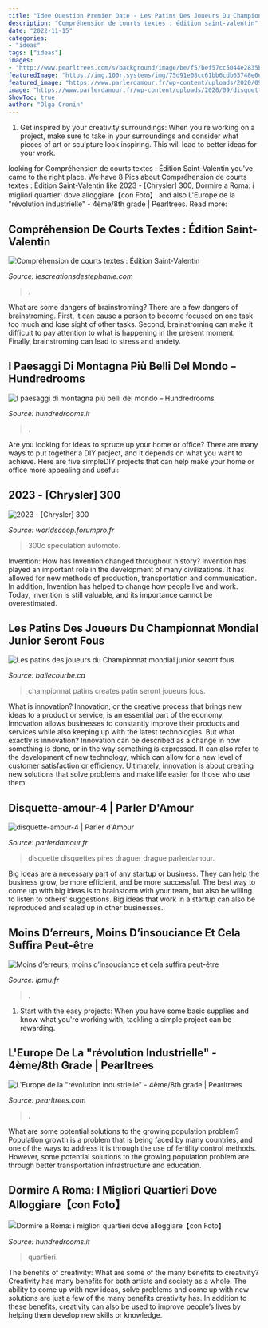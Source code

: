 ```yaml
---
title: "Idee Question Premier Date - Les Patins Des Joueurs Du Championnat Mondial Junior Seront Fous"
description: "Compréhension de courts textes : édition saint-valentin"
date: "2022-11-15"
categories:
- "ideas"
tags: ["ideas"]
images:
- "http://www.pearltrees.com/s/background/image/be/f5/bef57cc5044e2835b746e387c760a7fe.jpg"
featuredImage: "https://img.100r.systems/img/75d91e08cc61bb6cdb65748e0e2a3849.jpg"
featured_image: "https://www.parlerdamour.fr/wp-content/uploads/2020/09/disquette-amour-4-600x600.jpg"
image: "https://www.parlerdamour.fr/wp-content/uploads/2020/09/disquette-amour-4-600x600.jpg"
ShowToc: true
author: "Olga Cronin"
---
```



1. Get inspired by your creativity surroundings: When you’re working on a project, make sure to take in your surroundings and consider what pieces of art or sculpture look inspiring. This will lead to better ideas for your work.

	

		
looking for Compréhension de courts textes : Édition Saint-Valentin you've came to the right place. We have 8 Pics about Compréhension de courts textes : Édition Saint-Valentin like 2023 - [Chrysler] 300, Dormire a Roma: i migliori quartieri dove alloggiare【con Foto】 and also L&#039;Europe de la &quot;révolution industrielle&quot; - 4ème/8th grade | Pearltrees. Read more:
		
    
## Compréhension De Courts Textes : Édition Saint-Valentin

<img loading=lazy src="https://lescreationsdestephanie.com/wp-content/uploads/2017/01/Diapositive3.jpg" onerror="this.onerror=null;this.src='https://tse3.mm.bing.net/th?id=OIP.gK2hVQpInqsS217b_r8F5AHaKL&amp;pid=15.1';" alt="Compréhension de courts textes : Édition Saint-Valentin">

_Source: lescreationsdestephanie.com_

>. 

	

What are some dangers of brainstroming?
There are a few dangers of brainstroming. First, it can cause a person to become focused on one task too much and lose sight of other tasks. Second, brainstroming can make it difficult to pay attention to what is happening in the present moment. Finally, brainstroming can lead to stress and anxiety.

    
## I Paesaggi Di Montagna Più Belli Del Mondo – Hundredrooms

<img loading=lazy src="https://img.100r.systems/img/75d91e08cc61bb6cdb65748e0e2a3849.jpg" onerror="this.onerror=null;this.src='https://tse2.mm.bing.net/th?id=OIP.nQ5yTH2YJHIZvkbkAjA1wwHaE9&amp;pid=15.1';" alt="I paesaggi di montagna più belli del mondo – Hundredrooms">

_Source: hundredrooms.it_

>. 

	

Are you looking for ideas to spruce up your home or office? There are many ways to put together a DIY project, and it depends on what you want to achieve. Here are five simpleDIY projects that can help make your home or office more appealing and useful:

    
## 2023 - [Chrysler] 300

<img loading=lazy src="https://i.servimg.com/u/f83/19/18/74/94/home-c11.jpg" onerror="this.onerror=null;this.src='https://tse3.mm.bing.net/th?id=OIP.BwnyZ4Z559qdmzTEL5-ZIgHaED&amp;pid=15.1';" alt="2023 - [Chrysler] 300">

_Source: worldscoop.forumpro.fr_

>300c speculation automoto. 

	

Invention: How has Invention changed throughout history?
Invention has played an important role in the development of many civilizations. It has allowed for new methods of production, transportation and communication. In addition, Invention has helped to change how people live and work. Today, Invention is still valuable, and its importance cannot be overestimated.

    
## Les Patins Des Joueurs Du Championnat Mondial Junior Seront Fous

<img loading=lazy src="https://www.ballecourbe.ca/wp-content/uploads/2020/12/Canada-1024x1024.jpg" onerror="this.onerror=null;this.src='https://tse1.mm.bing.net/th?id=OIP.ZZz6LTwJCWjPFLrSP0IozgHaHa&amp;pid=15.1';" alt="Les patins des joueurs du Championnat mondial junior seront fous">

_Source: ballecourbe.ca_

>championnat patins creates patin seront joueurs fous. 

	

What is innovation?
Innovation, or the creative process that brings new ideas to a product or service, is an essential part of the economy. Innovation allows businesses to constantly improve their products and services while also keeping up with the latest technologies. But what exactly is innovation?
Innovation can be described as a change in how something is done, or in the way something is expressed. It can also refer to the development of new technology, which can allow for a new level of customer satisfaction or efficiency. Ultimately, innovation is about creating new solutions that solve problems and make life easier for those who use them.

    
## Disquette-amour-4 | Parler D&#039;Amour

<img loading=lazy src="https://www.parlerdamour.fr/wp-content/uploads/2020/09/disquette-amour-4-600x600.jpg" onerror="this.onerror=null;this.src='https://tse4.mm.bing.net/th?id=OIP.CL6n1U32pSOK7C_0FOVtJQHaHa&amp;pid=15.1';" alt="disquette-amour-4 | Parler d&#039;Amour">

_Source: parlerdamour.fr_

>disquette disquettes pires draguer drague parlerdamour. 

	

Big ideas are a necessary part of any startup or business. They can help the business grow, be more efficient, and be more successful. The best way to come up with big ideas is to brainstorm with your team, but also be willing to listen to others’ suggestions. Big ideas that work in a startup can also be reproduced and scaled up in other businesses.

    
## Moins D’erreurs, Moins D’insouciance Et Cela Suffira Peut-être

<img loading=lazy src="http://ipmu.fr/iPMU/Guy_de_Rothschild_files/droppedImage_6.jpg" onerror="this.onerror=null;this.src='https://tse1.mm.bing.net/th?id=OIP.QgfCyEPEzvRz1J25I0tuvAAAAA&amp;pid=15.1';" alt="Moins d’erreurs, moins d’insouciance et cela suffira peut-être">

_Source: ipmu.fr_

>. 

	

1. Start with the easy projects: When you have some basic supplies and know what you're working with, tackling a simple project can be rewarding.

    
## L&#039;Europe De La &quot;révolution Industrielle&quot; - 4ème/8th Grade | Pearltrees

<img loading=lazy src="http://www.pearltrees.com/s/background/image/be/f5/bef57cc5044e2835b746e387c760a7fe.jpg" onerror="this.onerror=null;this.src='https://tse1.mm.bing.net/th?id=OIP.q7SSvCKfVK58qo-054BIIgHaEw&amp;pid=15.1';" alt="L&#039;Europe de la &quot;révolution industrielle&quot; - 4ème/8th grade | Pearltrees">

_Source: pearltrees.com_

>. 

	

What are some potential solutions to the growing population problem?
Population growth is a problem that is being faced by many countries, and one of the ways to address it is through the use of fertility control methods. However, some potential solutions to the growing population problem are through better transportation infrastructure and education.

    
## Dormire A Roma: I Migliori Quartieri Dove Alloggiare【con Foto】

<img loading=lazy src="https://img.100r.systems/img/1461a73f6cf733ad9d91e0f53d964669.png" onerror="this.onerror=null;this.src='https://tse2.mm.bing.net/th?id=OIP.OnV7LVOou1x0glFxbvCRSQHaDv&amp;pid=15.1';" alt="Dormire a Roma: i migliori quartieri dove alloggiare【con Foto】">

_Source: hundredrooms.it_

>quartieri. 

	

The benefits of creativity: What are some of the many benefits to creativity?
Creativity has many benefits for both artists and society as a whole. The ability to come up with new ideas, solve problems and come up with new solutions are just a few of the many benefits creativity has. In addition to these benefits, creativity can also be used to improve people’s lives by helping them develop new skills or knowledge.

